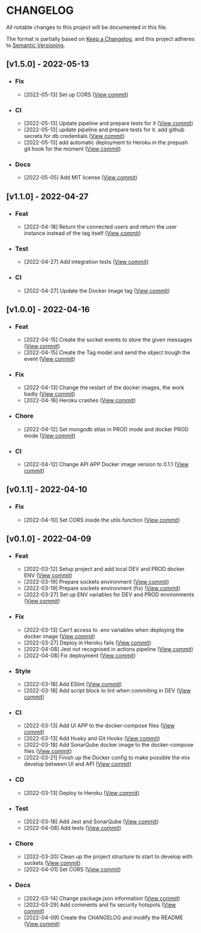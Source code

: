 # **CHANGELOG**

All notable changes to this project will be documented in this file.

The format is partially based on [Keep a Changelog](https://keepachangelog.com/en/1.0.0/),
and this project adheres to [Semantic Versioning](https://semver.org/spec/v2.0.0.html).

## **[v1.5.0] - 2022-05-13**
- ### **Fix**
  - [2022-05-13] Set up CORS ([View commit](https://github.com/IvaanTorres/api-real-time-chat-app/commit/2e8e7114593918cee41cce95d32085da1122eca6))

- ### **CI**
  - [2022-05-13] Update pipeline and prepare tests for it ([View commit](https://github.com/IvaanTorres/api-real-time-chat-app/commit/c9d567291279474ea1e8e38eb6ce511e1df01c98))
  - [2022-05-13] update pipeline and prepare tests for it. add github secrets for db credentials ([View commit](https://github.com/IvaanTorres/api-real-time-chat-app/commit/81307b329e75b824c2986967637e9cc009cd6f6f))
  - [2022-05-13] add automatic deployment to Heroku in the prepush git hook for the moment ([View commit](https://github.com/IvaanTorres/api-real-time-chat-app/commit/1b2ac2cdc984ea928584a00cdcbb5a8d23910736))
  
- ### **Docs**
  - [2022-05-05] Add MIT license ([View commit](https://github.com/IvaanTorres/api-real-time-chat-app/commit/64a0d59ed80e14862cce38f5db15e5de76c06b1a))

## **[v1.1.0] - 2022-04-27**
- ### **Feat**
  - [2022-04-18] Return the connected users and return the user instance instead of the tag itself ([View commit](https://github.com/IvaanTorres/api-real-time-chat-app/commit/d7fa544cf8d57a60c0a6423f079f53248e357d66))

- ### **Test**
  - [2022-04-27] Add integration tests ([View commit](https://github.com/IvaanTorres/api-real-time-chat-app/commit/e22807d272725d91c2542739d343506df0ec9400))

- ### **CI**
  - [2022-04-27] Update the Docker image tag ([View commit](https://github.com/IvaanTorres/api-real-time-chat-app/commit/885c0061ae4a801f152347763955d66383736819))

## **[v1.0.0] - 2022-04-16**
- ### **Feat**
  - [2022-04-15] Create the socket events to store the given messages ([View commit](https://github.com/IvaanTorres/api-real-time-chat-app/commit/d358d261c0bd967a5b093a4d8ce6c0d0412f0e42))
  - [2022-04-15] Create the Tag model and send the object trough the event ([View commit](https://github.com/IvaanTorres/api-real-time-chat-app/commit/c524eed186d5016a8fa4b42ed0d1da0957c61002))

- ### **Fix**
  - [2022-04-13] Change the restart of the docker images, the work badly ([View commit](https://github.com/IvaanTorres/api-real-time-chat-app/commit/e3934362f680724a1d95a8ea713fa3a43fd3f1e6))
  - [2022-04-16] Heroku crashes ([View commit](https://github.com/IvaanTorres/api-real-time-chat-app/commit/1599cfb12646b01a8ce1a6a8c115271f6c3aaddb))

- ### **Chore**
  - [2022-04-12] Set mongodb atlas in PROD mode and docker PROD mode ([View commit](https://github.com/IvaanTorres/api-real-time-chat-app/commit/fc103252fc27f350da8917c2f0a8b1989d8e1187))

- ### **CI**
  - [2022-04-12] Change API APP Docker image version to 0.1.1 ([View commit](https://github.com/IvaanTorres/api-real-time-chat-app/commit/2bcf7be56368c2b771037ec53f6d20c92cc1f433))

## **[v0.1.1] - 2022-04-10**

- ### **Fix**
  - [2022-04-10] Set CORS inside the utils function ([View commit](https://github.com/IvaanTorres/api-real-time-chat-app/commit/e6ef769336cc85aeb592d60413243c1d14cd5638))
## **[v0.1.0] - 2022-04-09**

- ### **Feat**
  - [2022-03-12] Setup project and add local DEV and PROD docker ENV ([View commit](https://github.com/IvaanTorres/api-real-time-chat-app/commit/e1a2b2a18fe1ac54930f3b48c11a3f92b82b6829))
  - [2022-03-19] Prepare sockets environment ([View commit](https://github.com/IvaanTorres/api-real-time-chat-app/commit/0eaa9aef6aee0d1cf1e3ab2c6b270cf24e728226))
  - [2022-03-19] Prepare sockets environment (fix) ([View commit](https://github.com/IvaanTorres/api-real-time-chat-app/commit/b3f56432b276e3b2a559530787a51b8188dddb05))
  - [2022-03-27] Set up ENV variables for DEV and PROD environments ([View commit](https://github.com/IvaanTorres/api-real-time-chat-app/commit/f21537ea9893bec0d9f7c5623aaea7e2c5954f05))

- ### **Fix**
  - [2022-03-13] Can't access to .env variables when deploying the docker image ([View commit](https://github.com/IvaanTorres/api-real-time-chat-app/commit/501cc4e0f81fed2fc1e5485315266979db05a4a5))
  - [2022-03-27] Deploy in Heroku fails ([View commit](https://github.com/IvaanTorres/api-real-time-chat-app/commit/501cc4e0f81fed2fc1e5485315266979db05a4a5))
  - [2022-04-08] Jest not recognised in actions pipeline ([View commit](https://github.com/IvaanTorres/api-real-time-chat-app/commit/56e4afa9c3bc898d425cc5ed5942359f14d54a41))
  - [2022-04-08] Fix deployment ([View commit](https://github.com/IvaanTorres/api-real-time-chat-app/commit/e52820252e67980450ec7eb933e5c3697e10f8b5))

- ### **Style**
  - [2022-03-18] Add ESlint ([View commit](https://github.com/IvaanTorres/api-real-time-chat-app/commit/ec5701887353ad810e5c49d0beda9cb59d0550c1))
  - [2022-03-18] Add script block to lint when commiting in DEV ([View commit](https://github.com/IvaanTorres/api-real-time-chat-app/commit/3edfbad4f24c5df9799731345fd5d8e383c06662))

- ### **CI**
  - [2022-03-13] Add UI APP to the docker-compose files ([View commit](https://github.com/IvaanTorres/api-real-time-chat-app/commit/215016eb39bd8a4535b4506141dc10bc80cc3beb))
  - [2022-03-13] Add Husky and Git Hooks ([View commit](https://github.com/IvaanTorres/api-real-time-chat-app/commit/842634f02dfb71e0d617dca418ab1bfd6bfed56b))
  - [2022-03-18] Add SonarQube docker image to the docker-compose files ([View commit](https://github.com/IvaanTorres/api-real-time-chat-app/commit/d8780bf75cabc1c63d0f3113e469c3e662b83e5f))
  - [2022-03-21] Finish up the Docker config to make possible the mix develop between UI and API ([View commit](https://github.com/IvaanTorres/api-real-time-chat-app/commit/a1b60d3261b6c58aa0ba8941b4bd60e3ee7987f9))

- ### **CD**
  - [2022-03-13] Deploy to Heroku ([View commit](https://github.com/IvaanTorres/api-real-time-chat-app/commit/d462aa29863dbfdd14b0a5d66e29972f11d9df47))

- ### **Test**
  - [2022-03-18] Add Jest and SonarQube ([View commit](https://github.com/IvaanTorres/api-real-time-chat-app/commit/9109b9d66ac9cf88f666d6293b0dac22d373c7cc))
  - [2022-04-08] Add tests ([View commit](https://github.com/IvaanTorres/api-real-time-chat-app/commit/64dc8c60315a09c6d62b9079cf0d0923930aab79))

- ### **Chore**
  - [2022-03-20] Clean up the project structure to start to develop with sockets ([View commit](https://github.com/IvaanTorres/api-real-time-chat-app/commit/b11d3e31831b2dccea4b714e55031493874180b9))
  - [2022-04-01] Set CORS ([View commit](https://github.com/IvaanTorres/api-real-time-chat-app/commit/09bd84d438e27dcc44fe37d46cf80e7286268550))

- ### **Docs**
  - [2022-03-14] Change package.json information ([View commit](https://github.com/IvaanTorres/api-real-time-chat-app/commit/b46394b6fc40b2c22d5cff9924f958ae822014c9))
  - [2022-03-29] Add comments and fix security hotspots ([View commit](https://github.com/IvaanTorres/api-real-time-chat-app/commit/f1e183f64368619ddd38a3d06671707957836d31))
  - [2022-04-09] Create the CHANGELOG and modify the README ([View commit](https://github.com/IvaanTorres/api-real-time-chat-app/commit/adbfde179fe367c487fc2522be816dc6be00332b))

